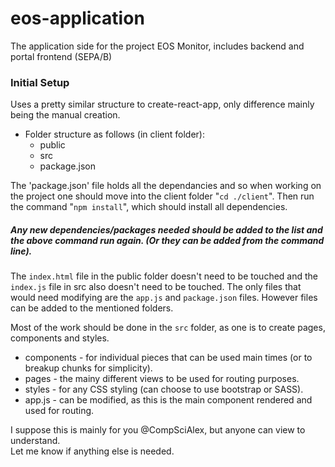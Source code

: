 # eos-application
The application side for the project EOS Monitor, includes backend and portal frontend (SEPA/B)
  
### Initial Setup
Uses a pretty similar structure to create-react-app, only difference mainly being the manual creation.
* Folder structure as follows (in client folder):
  * public
  * src
  * package.json  
  
The 'package.json' file holds all the dependancies and so when working on the project one should move into the client folder "`cd ./client`".
Then run the command "`npm install`", which should install all dependencies.
##### Any new dependencies/packages needed should be added to the list and the above command run again. (Or they can be added from the command line).    
  
    
The `index.html` file in the public folder doesn't need to be touched and the `index.js` file in src also doesn't need to be touched. The only files that would need modifying are
the `app.js` and `package.json` files. However files can be added to the mentioned folders.  

Most of the work should be done in the `src` folder, as one is to create pages, components and styles.
* components - for individual pieces that can be used main times (or to breakup chunks for simplicity).
* pages - the mainy different views to be used for routing purposes.
* styles - for any CSS styling (can choose to use bootstrap or SASS).
* app.js - can be modified, as this is the main component rendered and used for routing.

I suppose this is mainly for you @CompSciAlex, but anyone can view to understand.  
Let me know if anything else is needed.